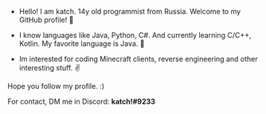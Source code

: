 - Hello! I am katch. 14y old programmist from Russia. Welcome to my GitHub profile! 🙂

- I know languages like Java, Python, C#. And currently learning C/C++, Kotlin. My favorite language is Java. 🥳

- Im interested for coding Minecraft clients, reverse engineering and other interesting stuff. ✌

Hope you follow my profile. :)

For contact, DM me in Discord: **katch!#9233**
